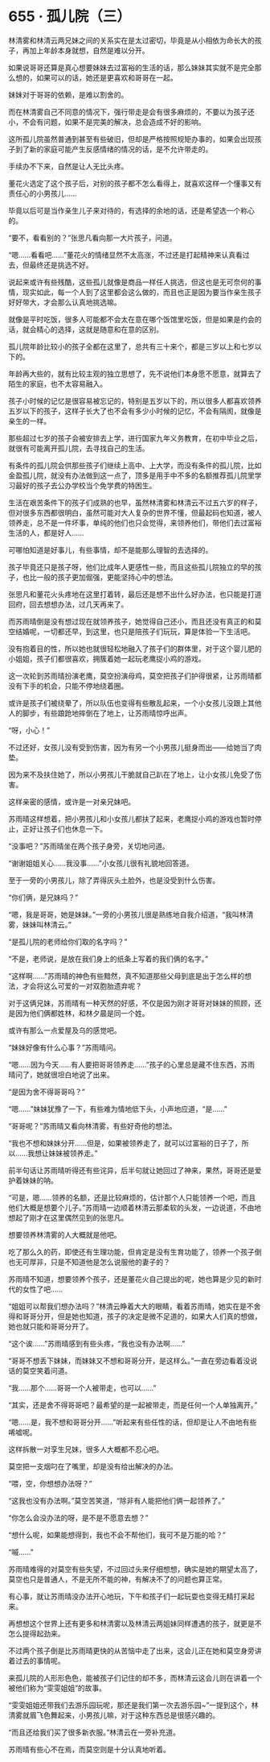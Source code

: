 <link rel="stylesheet" href="../styles/text.css"/>
<h1>655 · 孤儿院（三）</h1>

林清雾和林清云两兄妹之间的关系实在是太过密切，毕竟是从小相依为命长大的孩子，再加上年龄本身就想，自然是难以分开。

如果说哥哥还算是真心想要妹妹去过富裕的生活的话，那么妹妹其实就不是完全那么想的，如果可以的话，她还是更喜欢和哥哥在一起。

妹妹对于哥哥的依赖，是难以割舍的。

而在林清雾自己不同意的情况下，强行带走是会有很多麻烦的，不要以为孩子还小，不会有问题，如果不是完美的解决，总会造成不好的影响。

这所孤儿院虽然普通到甚至有些破旧，但却是严格按照规矩办事的，如果会出现孩子到了新的家庭可能产生反感情绪的情况的话，是不允许带走的。

手续办不下来，自然是让人无比头疼。

董花火选定了这个孩子后，对别的孩子都不怎么看得上，就喜欢这样一个懂事又有责任心的小男孩儿……

毕竟以后可是当作亲生儿子来对待的，有选择的余地的话，还是希望选一个称心的。

“要不，看看别的？”张思凡看向那一大片孩子，问道。

“嗯……看看吧……”董花火的情绪显然不太高涨，不过还是打起精神来认真看过去，但最终还是挑选不好。

说起来或许有些残酷，这些孤儿就像是商品一样任人挑选，但这也是无可奈何的事情，现实如此，每一个人到了这里都会这么做的，而且也正是因为要当作亲生孩子好好带大，才会那么认真地挑选嘛。

就像是平时吃饭，很多人可能都不会太在意在哪个饭馆里吃饭，但是如果是约会的话，就会精心的选择，这就是随意和在意的区别。

孤儿院年龄比较小的孩子全都在这里了，总共有三十来个，都是三岁以上和七岁以下的。

年龄再大些的，就有比较主观的独立思想了，先不说他们本身愿不愿意，就算去了陌生的家庭，也不太容易融入。

孩子小时候的记忆是很容易被忘记的，特别是五岁以下的，所以很多人都喜欢领养五岁以下的孩子，这样子长大了也不会有多少小时候的记忆，不会有隔阂，就像是亲生的一样。

那些超过七岁的孩子会被安排去上学，进行国家九年义务教育，在初中毕业之后，就很有可能离开孤儿院，去寻找自己的生活。

有条件的孤儿院会供那些孩子们继续上高中、上大学，而没有条件的孤儿院，比如金盈孤儿院，就没有办法做到这一点了，顶多是用手中不多的名额推荐孤儿院里学习最好的孩子去公办学校当个免学费的特困生。

生活在艰苦条件下的孩子们成熟的也早，虽然林清雾和林清云不过五六岁的样子，但对很多东西都很明白，虽然可能对大人复杂的世界不懂，但最起码也知道，被人领养走，总不是一件坏事，单纯的他们也只会觉得，来领养他们，带他们去过富裕生活的人，都是好人……

可哪怕知道是好事儿，有些事情，却不是能那么理智的去选择的。

孩子毕竟还只是孩子呀，他们比成年人更感性一些，而且这些孤儿院独立的早的孩子，也比一般的孩子更加倔强，更能坚持心中的想法。

张思凡和董花火头疼地在这里打着转，最后还是想不出什么好办法，也只能是打道回府，回去想想办法，过几天再来了。

而苏雨晴倒是没有想过现在就领养孩子，她觉得自己还小，而且还没有真正的和莫空结婚呢，一切都还早，到这里，也只是陪孩子们玩玩，算是体验一下生活吧。

没有抱着目的性，所以她也就很轻松地融入了孩子们的群体里，对于这个婴儿肥的小姐姐，孩子们都很喜欢，拥簇着她一起玩老鹰捉小鸡的游戏。

这一次轮到苏雨晴扮演老鹰，莫空扮演母鸡，莫空把孩子们护得很紧，让苏雨晴都没有下手的机会，只能不停地绕着圈。

或许是孩子们被绕晕了，所以队伍也变得有些散乱起来，一个小女孩儿没跟上其他人的脚步，有些踉跄地摔倒在了地上，让苏雨晴惊呼出声。

“呀，小心！”

不过还好，女孩儿没有受到伤害，因为有另一个小男孩儿挺身而出——给她当了肉垫。

因为来不及扶住她了，所以小男孩儿干脆就自己趴在了地上，让小女孩儿免受了伤害。

这样亲密的感情，或许是一对亲兄妹吧。

苏雨晴这样想着，把小男孩儿和小女孩儿都扶了起来，老鹰捉小鸡的游戏也暂时停止，正好让孩子们也休息一下。

“没事吧？”苏雨晴坐在两个孩子身旁，关切地问道。

“谢谢姐姐关心……我没事……”小女孩儿很有礼貌地回答道。

至于一旁的小男孩儿，除了弄得灰头土脸外，也是没受到什么伤害。

“你们俩，是兄妹吗？”

“嗯，我是哥哥，她是妹妹。”一旁的小男孩儿很是熟练地自我介绍道，“我叫林清雾，妹妹叫林清云。”

“是孤儿院的老师给你们取的名字吗？”

“不是，老师说，是放在我们身上的纸条上写着的我们俩的名字。”

“这样啊……”苏雨晴的神色有些黯然，真不知道那些父母到底是出于怎么样的想法，才会将这么可爱的一对双胞胎遗弃呢？

对于这俩兄妹，苏雨晴有一种天然的好感，不仅是因为刚才哥哥对妹妹的照顾，还是因为他们俩都姓林，和林夕晨是同一个姓。

或许有那么一点爱屋及乌的感觉吧。

“妹妹好像有什么心事？”苏雨晴问。

“嗯……因为今天……有人要把哥哥领养走……”孩子的心里总是藏不住东西，苏雨晴问了，她就很坦白地说了出来。

“是因为舍不得哥哥吗？”

“嗯……”妹妹犹豫了一下，有些难为情地低下头，小声地应道，“是……”

“哥哥呢？”苏雨晴又看向林清雾，有些好奇他的想法。

“我也不想和妹妹分开……但是，如果被领养走了，就可以过富裕的日子了，所以……我想让妹妹被领养走。”

前半句话让苏雨晴听得还有些诧异，后半句就让她回过了神来，果然，哥哥还是爱护着妹妹的呐。

“可是，嗯……领养的名额，还是比较麻烦的，估计那个人只能领养一个吧，而且他们大概是想要个儿子。”苏雨晴一边顺着林清云那柔软的头发，一边说道，不由地想起了刚才在这里偶然见到的张思凡。

想要领养林清雾的人大概就是他吧。

吃了那么久的药，即使还有生理功能，但肯定是没有生育功能了，领养一个孩子倒也无可厚非，只是不知道他是怎么说服他的妻子的？

苏雨晴不知道，想要领养个孩子，还是董花火自己提出的呢，她也算是少见的新时代的女性了吧……

“姐姐可以帮我们想办法吗？”林清云睁着大大的眼睛，看着苏雨晴，她实在是不舍得和哥哥分开，但是她也知道，孩子的决定是微不足道的，如果大人们真的想做，她也就只能和哥哥分开了。

“这个诶……”苏雨晴感到有些头疼，“我也没有办法啊……”

“哥哥不想丢下妹妹，而妹妹又不想和哥哥分开，是这样么。”一直在旁边看着没说话的莫空笑着问道。

“我……那个……哥哥一个人被带走，也可以……”

“其实，还是舍不得哥哥吧？最希望的是一起被带走，而是任何一个人单独离开。”

“嗯……是，我不想和哥哥分开……”听起来有些任性的话，但却是让人不由地有些唏嘘呢。

这样拆散一对孪生兄妹，很多人大概都不忍心吧。

莫空把一支烟叼在了嘴里，却是没有给出解决的办法。

“喂，空，你想想办法呀？”

“这我也没有办法啊。”莫空苦笑道，“除非有人能把他们俩一起领养了。”

“你怎么会没办法的呀，是不是不愿意去想？”

“想什么呢，如果能想得到，我也不会不帮他们，我可不是万能的哈？”

“嘁……”

苏雨晴难得的对莫空有些失望，不过回过头来仔细想想，确实是她的期望太高了，莫空也只是普通人，不是无所不能的神，有解决不了的问题也算正常。

有心事，就让苏雨晴没办法开心地玩，下午和孩子们一起玩耍也变得无精打采起来。

再想想这个世界上还有更多和林清雾以及林清云两姐妹同样遭遇的孩子，就更是不怎么提得起劲来。

不过两个孩子倒是比苏雨晴更快的从苦恼中走了出来，这会儿正在她和莫空身旁讲着过去的事情呢。

来孤儿院的人形形色色，能被孩子们记住的却不多，而林清云这会儿则在讲着一个被他们称为“雯雯姐姐”的故事。

“雯雯姐姐还带我们去游乐园玩呢，那还是我们第一次去游乐园\~”一提到这个，林清雾就眉飞色舞起来，小男孩儿嘛，对于这种东西总是很感兴趣的。

“而且还给我们买了很多新衣服。”林清云在一旁补充道。

苏雨晴有些心不在焉，而莫空则是十分认真地听着。
